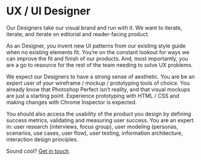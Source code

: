 # UX / UI Designer

Our Designers take our visual brand and run with it. We want to iterate, iterate, and iterate on editorial and reader-facing product.

As an Designer, you invent new UI patterns from our existing style guide when no existing elements fit. You’re on the constant lookout for ways we can improve the fit and finish of our products. And, most importantly, you are a go to resource for the rest of the team needing to solve UX problems.

We expect our Designers to have a strong sense of aesthetic. You are be an expert user of your wireframe / mockup / prototyping tools of choice. You already know that Photoshop Perfect isn’t reality, and that visual mockups are just a starting point. Experience prototyping with HTML / CSS and making changes with Chrome Inspector is expected.

You should also access the usability of the product you design by defining success metrics, validating and measuring user success. You are an expert in: user research (interviews, focus group), user modeling (personas, scenarios, use cases, user flow), user testing, information architecture, interaction design principles.

Sound cool? [Get in touch](mailto:tech-jobs@fusion.net).
